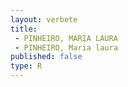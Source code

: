 ```yaml
---
layout: verbete
title:
 - PINHEIRO, MARIA LAURA
 - PINHEIRO, Maria laura
published: false
type: R
---
```


